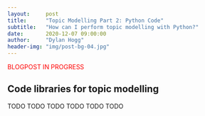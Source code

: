 ```yaml
---
layout:     post
title:      "Topic Modelling Part 2: Python Code"
subtitle:   "How can I perform topic modelling with Python?"
date:       2020-12-07 09:00:00
author:     "Dylan Hogg"
header-img: "img/post-bg-04.jpg"
---
```


<p style="color:red">BLOGPOST IN PROGRESS</p>

<h2 class="section-heading">Code libraries for topic modelling</h2>

<p>TODO TODO TODO TODO TODO TODO</p>
